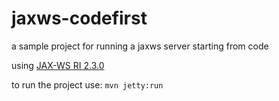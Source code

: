 # jaxws-codefirst
a sample project for running a jaxws server starting from code

using [JAX-WS RI 2.3.0](https://javaee.github.io/metro-jax-ws/)

to run the project use: ```mvn jetty:run```
